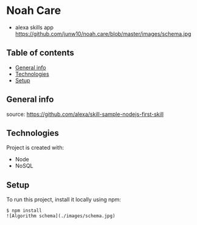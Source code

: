 ﻿# Noah Care
- alexa skills app
https://github.com/junw10/noah.care/blob/master/images/schema.jpg
## Table of contents
* [General info](#general-info)
* [Technologies](#technologies)
* [Setup](#setup)

## General info
source: 
https://github.com/alexa/skill-sample-nodejs-first-skill

## Technologies
Project is created with:
* Node
* NoSQL

## Setup
To run this project, install it locally using npm:

```
$ npm install
![Algorithm schema](./images/schema.jpg)
